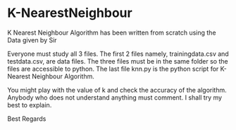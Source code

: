 # K-NearestNeighbour
K Nearest Neighbour Algorithm has been written from scratch using the Data given by Sir

Everyone must study all 3 files.
The first 2 files namely, trainingdata.csv and testdata.csv, are data files.
The three files must be in the same folder so the files are accessible to python.
The last file knn.py is the python script for K-Nearest Neighbour Algorithm.

You might play with the value of k and check the accuracy of the algorithm.
Anybody who does not understand anything must comment. I shall try my best to explain.

Best Regards
